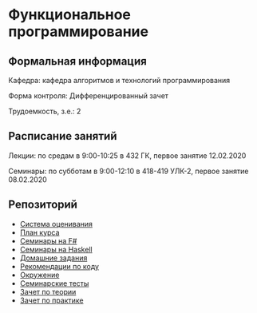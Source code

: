 # Функциональное программирование

## Формальная информация

Кафедра: кафедра алгоритмов и технологий программирования

Форма контроля: Дифференцированный зачет

Трудоемкость, з.е.: 2

## Расписание занятий

Лекции: по средам в 9:00-10:25 в 432 ГК, первое занятие 12.02.2020

Семинары: по субботам в 9:00-12:10 в 418-419 УЛК-2, первое занятие 08.02.2020

## Репозиторий

* [Система оценивания](scoring.md)
* [План курса](plan.md)
* [Семинары на F#](FSharp/)
* [Семинары на Haskell](Haskell/)
* [Домашние задания](contests.md)
* [Рекомендации по коду](issues.md)
* [Окружение](environment.md)
* [Семинарские тесты](tests.md)
* [Зачет по теории](exam-theory.md)
* [Зачет по практике](exam-practice/)
